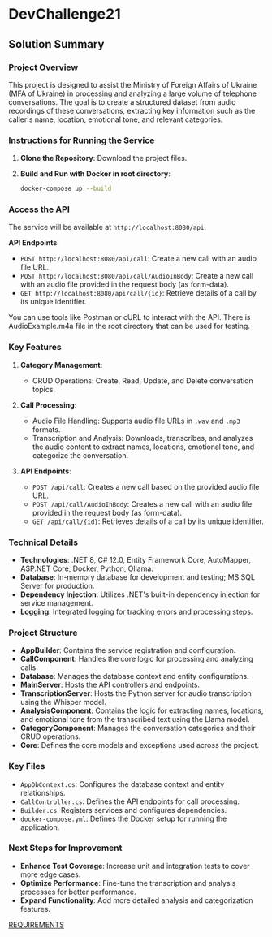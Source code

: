 # DevChallenge21

## Solution Summary

### Project Overview

This project is designed to assist the Ministry of Foreign Affairs of Ukraine (MFA of Ukraine) in processing and analyzing a large volume of telephone conversations. The goal is to create a structured dataset from audio recordings of these conversations, extracting key information such as the caller's name, location, emotional tone, and relevant categories.

### Instructions for Running the Service

1. **Clone the Repository**: Download the project files.

2. **Build and Run with Docker in root directory**:
   ```bash
   docker-compose up --build
	```

### Access the API

The service will be available at `http://localhost:8080/api`.

**API Endpoints**:
- `POST http://localhost:8080/api/call`: Create a new call with an audio file URL.
- `POST http://localhost:8080/api/call/AudioInBody`: Create a new call with an audio file provided in the request body (as form-data).
- `GET http://localhost:8080/api/call/{id}`: Retrieve details of a call by its unique identifier.

You can use tools like Postman or cURL to interact with the API. There is AudioExample.m4a file in the root directory that can be used for testing.

### Key Features

1. **Category Management**:
   - CRUD Operations: Create, Read, Update, and Delete conversation topics.

2. **Call Processing**:
   - Audio File Handling: Supports audio file URLs in `.wav` and `.mp3` formats.
   - Transcription and Analysis: Downloads, transcribes, and analyzes the audio content to extract names, locations, emotional tone, and categorize the conversation.

3. **API Endpoints**:
   - `POST /api/call`: Creates a new call based on the provided audio file URL.
   - `POST /api/call/AudioInBody`: Creates a new call with an audio file provided in the request body (as form-data).
   - `GET /api/call/{id}`: Retrieves details of a call by its unique identifier.

### Technical Details

- **Technologies**: .NET 8, C# 12.0, Entity Framework Core, AutoMapper, ASP.NET Core, Docker, Python, Ollama.
- **Database**: In-memory database for development and testing; MS SQL Server for production.
- **Dependency Injection**: Utilizes .NET's built-in dependency injection for service management.
- **Logging**: Integrated logging for tracking errors and processing steps.

### Project Structure

- **AppBuilder**: Contains the service registration and configuration.
- **CallComponent**: Handles the core logic for processing and analyzing calls.
- **Database**: Manages the database context and entity configurations.
- **MainServer**: Hosts the API controllers and endpoints.
- **TranscriptionServer**: Hosts the Python server for audio transcription using the Whisper model.
- **AnalysisComponent**: Contains the logic for extracting names, locations, and emotional tone from the transcribed text using the Llama model.
- **CategoryComponent**: Manages the conversation categories and their CRUD operations.
- **Core**: Defines the core models and exceptions used across the project.

### Key Files

- `AppDbContext.cs`: Configures the database context and entity relationships.
- `CallController.cs`: Defines the API endpoints for call processing.
- `Builder.cs`: Registers services and configures dependencies.
- `docker-compose.yml`: Defines the Docker setup for running the application.



### Next Steps for Improvement

- **Enhance Test Coverage**: Increase unit and integration tests to cover more edge cases.
- **Optimize Performance**: Fine-tune the transcription and analysis processes for better performance.
- **Expand Functionality**: Add more detailed analysis and categorization features.

[REQUIREMENTS](https://github.com/lsbV/DevChallenge21/blob/master/Requirements.txt)